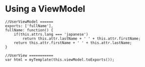Using a ViewModel
===========

	//UserViewModel ======
	exports: ['fullName'],
	fullName: function() { 
		if(this.attrs.lang === 'japanese')
			return this.attr.lastName + ' ' + this.attr.firstName;
		return this.attr.firstName + ' ' + this.attr.lastName;
	}

    //UserView ===========
    var html = myTemplate(this.viewModel.toExports());